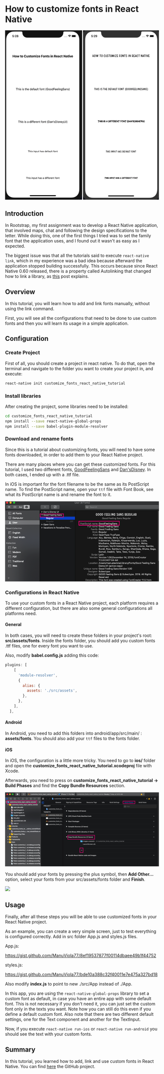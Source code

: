 # How to customize fonts in React Native

![Main image](images/customize_fonts_main.png)

## Introduction

In Rootstrap, my first assignment was to develop a React Native application, that involved maps, chat and following the design specifications to the letter. While doing this, one of the first things I tried was to set the family font that the application uses, and I found out it wasn't as easy as I expected.

The biggest issue was that all the tutorials said to execute `react-native link`, which in my experience was a bad idea because afterward the application stopped building successfully. This occurs because since React Native 0.60 released, there is a property called Autolinking that changed how to link a library, as [this](https://aboutreact.com/react-native-autolinking/) post explains.

## Overview

In this tutorial, you will learn how to add and link fonts manually, without using the link command.

First, you will see all the configurations that need to be done to use custom fonts and then you will learn its usage in a simple application.

## Configuration

### Create Project

First of all, you should create a project in react native. To do that, open the terminal and navigate to the folder you want to create your project in, and execute:

```sh
react-native init customize_fonts_react_native_tutorial
```

### Install libraries

After creating the project, some libraries need to be installed:

```sh
cd customize_fonts_react_native_tutorial
npm install --save react-native-global-props
npm install --save babel-plugin-module-resolver
```

### Download and rename fonts

Since this is a tutorial about customizing fonts, you will need to have some fonts downloaded, in order to add them to your React Native project.

There are many places where you can get these customized fonts. For this tutorial, I used two different fonts, [GoodFeelingSans](https://www.wfonts.com/font/good-feeling-sans) and [Dan'sDisney](https://www.fontspace.com/dans-disney-font-f24536). In both cases, I ended up with a .ttf file.

In iOS is important for the font filename to be the same as its PostScript name. To find the PostScript name, open your `ttf` file with Font Book, see what its PostScript name is and rename the font to it.

![Font Book](images/customize_fonts_postscript_name.png)

### Configurations in React Native

To use your custom fonts in a React Native project, each platform requires a different configuration, but there are also some general configurations all platforms need.

#### General

In both cases, you will need to create these folders in your project's root: **src/assets/fonts**. Inside the fonts folder, you should add you custom fonts .ttf files, one for every font you want to use.

Also, modify **babel.config.js** adding this code:

```js
plugins: [
    [
      'module-resolver',
      {
        alias: {
          assets: './src/assets',
        },
      },
    ],
  ],
```

#### Android

In Android, you need to add this folders into android/app/src/main/ : **assets/fonts**. You should also add your `ttf` files to the fonts folder.

#### iOS

In iOS, the configuration is a little more tricky. You need to go to **ios/** folder and open the
**customize_fonts_react_native_tutorial.xcodeproj** file with Xcode.

Afterwards, you need to press on **customize_fonts_react_native_tutorial -> Build Phases** and find the **Copy Bundle Resources** section.

![IOS](images/customize_fonts_add_ios.png)

You should add your fonts by pressing the plus symbol, then **Add Other...** option, select your fonts from your src/assets/fonts folder and **Finish**.

![](http://g.recordit.co/QpziFaqrls.gif)

## Usage

Finally, after all these steps you will be able to use customized fonts in your React Native project.

As an example, you can create a very simple screen, just to test everything is configured correctly. Add in src folder App.js and styles.js files.

App.js:

https://gist.github.com/ManuViola77/8ef19537877f00114dbaee49b1f44752

styles.js:

https://gist.github.com/ManuViola77/bde10a388c32f40011e7e475a327bd18

Also modify **index.js** to point to new ./src/App instead of ./App.

In this app, you are using the `react-native-global-props` library to set a custom font as default, in case you have an entire app with some default font. This is not necessary if you don't need it, you can just set the custom font only in the texts you want. Note how you can still do this even if you define a default custom font. Also note that there are two different default settings, one for the Text component and another for the TextInput.

Now, if you execute `react-native run-ios` or `react-native run-android` you should see the text with your custom fonts.

## Summary

In this tutorial, you learned how to add, link and use custom fonts in React Native. You can find [here](https://github.com/ManuViola77/customize_fonts_react_native_tutorial) the GitHub project.
